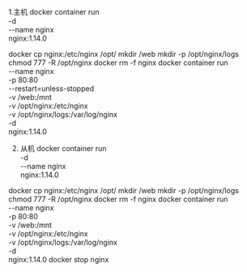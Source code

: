  1.主机
docker container run \
  -d \
  --name nginx \
  nginx:1.14.0

docker cp nginx:/etc/nginx /opt/
mkdir /web
mkdir -p /opt/nginx/logs
chmod 777 -R /opt/nginx
docker rm -f nginx
docker container run \
  --name nginx \
  -p 80:80 \
  --restart=unless-stopped \
  -v /web:/mnt \
  -v /opt/nginx:/etc/nginx \
  -v /opt/nginx/logs:/var/log/nginx \
  -d \
  nginx:1.14.0

2. 从机
docker container run \
  -d \
  --name nginx \
  nginx:1.14.0

docker cp nginx:/etc/nginx /opt/
mkdir /web
mkdir -p /opt/nginx/logs
chmod 777 -R /opt/nginx
docker rm -f nginx
docker container run \
  --name nginx \
  -p 80:80 \
  -v /web:/mnt \
  -v /opt/nginx:/etc/nginx \
  -v /opt/nginx/logs:/var/log/nginx \
  -d \
  nginx:1.14.0
docker stop nginx
